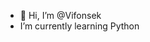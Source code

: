 - 👋 Hi, I’m @Vifonsek
-  I’m currently learning Python

<!---
Vifonsek/Vifonsek is a ✨ special ✨ repository because its `README.md` (this file) appears on your GitHub profile.
You can click the Preview link to take a look at your changes.
--->
